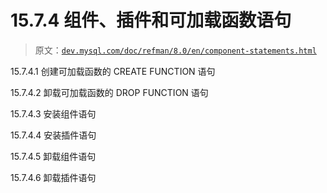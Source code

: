 # 15.7.4 组件、插件和可加载函数语句

> 原文：[`dev.mysql.com/doc/refman/8.0/en/component-statements.html`](https://dev.mysql.com/doc/refman/8.0/en/component-statements.html)

15.7.4.1 创建可加载函数的 CREATE FUNCTION 语句

15.7.4.2 卸载可加载函数的 DROP FUNCTION 语句

15.7.4.3 安装组件语句

15.7.4.4 安装插件语句

15.7.4.5 卸载组件语句

15.7.4.6 卸载插件语句
